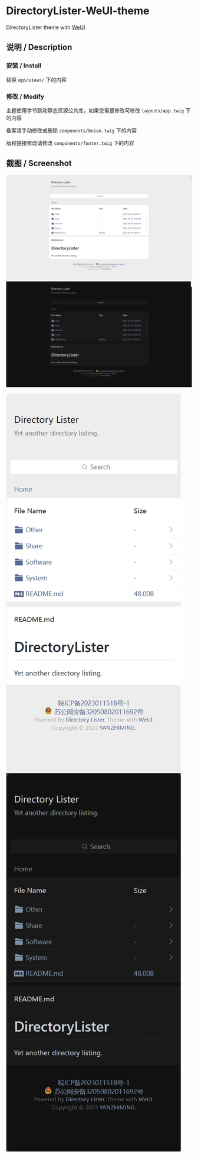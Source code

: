 # DirectoryLister-WeUI-theme
DirectoryLister theme with [WeUI](https://weui.io/)

## 说明 / Description

### 安装 / Install

替换 `app/views/` 下的内容

### 修改 / Modify

主题使用字节跳动静态资源公共库，如果您需要修改可修改 `layouts/app.twig` 下的内容

备案请手动修改或删除 `components/beian.twig` 下的内容

版权链接修改请修改 `components/footer.twig` 下的内容

## 截图 / Screenshot

![PC-Light.png](https://github.com/ccizm/DirectoryLister-WeUI-theme/blob/1f87ba5841070b34fbba763b5d091004a55f8742/Screenshot/PC-Light.png)
![PC-Dark.png](https://github.com/ccizm/DirectoryLister-WeUI-theme/blob/1f87ba5841070b34fbba763b5d091004a55f8742/Screenshot/PC-Dark.png)

![M-Light.png](https://github.com/ccizm/DirectoryLister-WeUI-theme/blob/1f87ba5841070b34fbba763b5d091004a55f8742/Screenshot/M-Light.png)
![M-Dark.png](https://github.com/ccizm/DirectoryLister-WeUI-theme/blob/1f87ba5841070b34fbba763b5d091004a55f8742/Screenshot/M-Dark.png)

